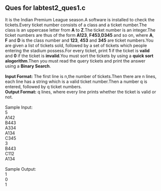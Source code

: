 ## Ques for labtest2_ques1.c
It is the Indian Premium League season.A software is installed to check the tickets.Every ticket number consists of a class and a ticket number.The class is an uppercase letter from **A** to **Z**.The ticket number is an integer.The ticket numbers are thus of the form **A123**, **F453**,**D345** and so on, where **A**, **F** and **D** is the class number and **123**, **453** and **345** are ticket numbers.You are given a list of tickets sold, followed by a set of tickets which people entering the stadium possess.For every ticket, print **1** if the ticket is **valid** and **0** if the ticket is **invalid**.You must sort the tickets by using a **quick sort alogorithm**.Then you must read the query tickets and print the answer using a **Binary Search**.<br><br>
**Input Format:** The first line is n,the number of tickets.Then there are n lines, each line has a string which is a valid ticket number.Then a number q is entered, followed by q ticket numbers.<br>
**Output Format:** q lines, where every line prints whether the ticket is valid or not.<br><br>
Sample Input:<br>
5<br>
A142<br>
B443<br>
A334<br>
A134<br>
C345<br>
3<br>
B443<br>
C112<br>
A134<br><br>
Sample Output:<br>
1<br>
0<br>
1<br>
